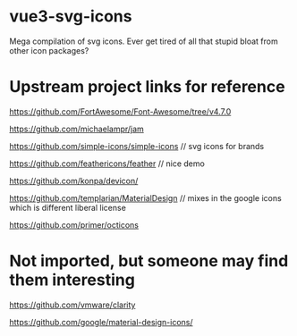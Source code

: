 # vue3-svg-icons

Mega compilation of svg icons. Ever get tired of all that stupid bloat from other icon packages?

# Upstream project links for reference

https://github.com/FortAwesome/Font-Awesome/tree/v4.7.0

https://github.com/michaelampr/jam

https://github.com/simple-icons/simple-icons // svg icons for brands

https://github.com/feathericons/feather // nice demo

https://github.com/konpa/devicon/

https://github.com/templarian/MaterialDesign // mixes in the google icons which is different liberal license

https://github.com/primer/octicons

# Not imported, but someone may find them interesting

https://github.com/vmware/clarity

https://github.com/google/material-design-icons/

